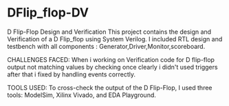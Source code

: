 # DFlip_flop-DV
D Flip-Flop Design and Verification
  This project contains the design and Verification of a D Flip_flop using        System Verilog.
  I included RTL design and testbench with all components :                       Generator,Driver,Monitor,scoreboard.

  CHALLENGES FACED:
    When i working on Verification code for D flip-flop output not matching values by checking once clearly i didn't used triggers after that i fixed by handling events correctly.

TOOLS USED:
  To cross-check the output of the D Flip-Flop, I used three tools: ModelSim, Xilinx Vivado, and EDA Playground.
